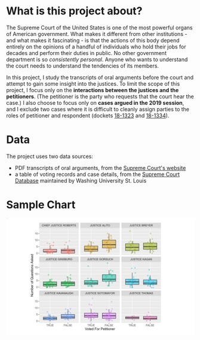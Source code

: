 # What is this project about?

The Supreme Court of the United States is one of the most powerful organs of American government. What makes it different from other institutions - and what makes it fascinating - is that the actions of this body depend entirely on the opinions of a handful of individuals who hold their jobs for decades and perform their duties in public. No other government department is so *consistently personal*. Anyone who wants to understand the court needs to understand the tendencies of its members.  

In this project, I study the transcripts of oral arguments before the court and attempt to gain some insight into the justices. To limit the scope of this project, I focus only on the **interactions between the justices and the petitioners**. (The petitioner is the party who requests that the court hear the case.) I also choose to focus only on **cases argued in the 2019 session**, and I exclude two cases where it is difficult to cleanly assign parties to the roles of petitioner and respondent (dockets [18-1323](https://www.supremecourt.gov/oral_arguments/argument_transcripts/2019/18-1323_d18e.pdf) and [18-1334](https://www.supremecourt.gov/oral_arguments/argument_transcripts/2019/18-1334_ba7d.pdf)).  

# Data  

The project uses two data sources:  

* PDF transcripts of oral arguments, from the [Supreme Court's website](https://www.supremecourt.gov/oral_arguments/argument_transcript/2019)  
* a table of voting records and case details, from the [Supreme Court Database](http://scdb.wustl.edu/data.php) maintained by Washing University St. Louis  

# Sample Chart    

![questions_boxplot](/assets/readme_screenshot/questions_boxplot.jpg)
